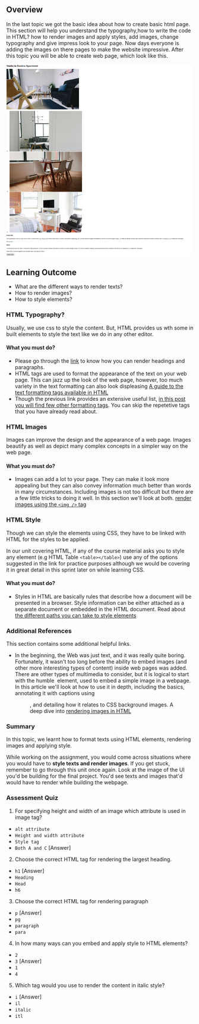 ## Overview

In the last topic we got the basic idea about how to create basic html page. This section will help you understand the typography,how to write the code in HTML? how to render images and apply styles, add images, change typography and give impress look to your page. Now days everyone is adding the images on there pages to make the website impressive. After this topic you will be able to create web page, which look like
this.

![image_html](images/image_html.png)

## Learning Outcome

- What are the different ways to render texts?
- How to render images?
- How to style elements?

### HTML Typography?

Usually, we use css to style the content. But, HTML provides us wth some in built elements to style the text like we do in any other editor.

#### What you must do?

- Please go through the [link](http://www.tizag.com/htmlT/htmltext.php) to know how you can render headings and paragraphs.
- HTML tags are used to format the appearance of the text on your web page. This can jazz up the look of the web page, however, too much variety in the text formatting can also look displeasing [A guide to the text formatting tags available in HTML](http://www.simplehtmlguide.com/text.php)
- Though the previous link provides an extensive useful list, [in this post you will find few other formatting tags](https://www.javatpoint.com/html-formatting). You can skip the repetetive tags that you have already read about.

### HTML Images

Images can improve the design and the appearance of a web page. Images beautify as well as depict many complex concepts in a simpler way on the web page.

#### What you must do?

- Images can add a lot to your page. They can make it look more appealing but they can also convey information much better than words in many circumstances. Including images is not too difficult but there are a few little tricks to doing it well. In this section we'll look at both. [render images using the `<img />` tag](https://ryanstutorials.net/html-tutorial/html-images.php)

### HTML Style

Though we can style the elements using CSS, they have to be linked with HTML for the styles to be applied.

In our unit covering HTML, if any of the course material asks you to style any element (e.g HTML Table `<table></table>`) use any of the options suggested in the link for practice purposes although we would be covering it in great detail in this sprint later on while learning CSS.

#### What you must do?

- Styles in HTML are basically rules that describe how a document will be presented in a browser. Style information can be either attached as a separate document or embedded in the HTML document. Read about [the different paths you can take to style elements](https://www.geeksforgeeks.org/html-style-attribute/)

### Additional References

This section contains some additional helpful links.

- In the beginning, the Web was just text, and it was really quite boring. Fortunately, it wasn't too long before the ability to embed images (and other more interesting types of content) inside web pages was added. There are other types of multimedia to consider, but it is logical to start with the humble <img> element, used to embed a simple image in a webpage. In this article we'll look at how to use it in depth, including the basics, annotating it with captions using <figure>, and detailing how it relates to CSS background images. A deep dive into [rendering images in HTML ](https://developer.mozilla.org/en-US/docs/Learn/HTML/Multimedia_and_embedding/Images_in_HTML)

### Summary

In this topic, we learnt how to format texts using HTML elements, rendering images and applying style.

While working on the assignment, you would come across situations where you would have to **style texts and render images**. If you get stuck, remember to go through this unit once again. Look at the image of the UI you'd be building for the final project. You'd see texts and images that'd would have to render while building the webpage.

### Assessment Quiz

1. For specifying height and width of an image which attribute is used in image tag?

- `alt attribute`
- `Height and width attribute`
- `Style tag`
- `Both A and C` [Answer]

2. Choose the correct HTML tag for rendering the largest heading.

- `h1` [Answer]
- `Heading`
- `Head`
- `h6`

3. Choose the correct HTML tag for rendering paragraph

- `p` [Answer]
- `pg`
- `paragraph`
- `para`

4. In how many ways can you embed and apply style to HTML elements?

- `2`
- `3` [Answer]
- `1`
- `4`

5. Which tag would you use to render the content in italic style?

- `i` [Answer]
- `il`
- `italic`
- `itl`
